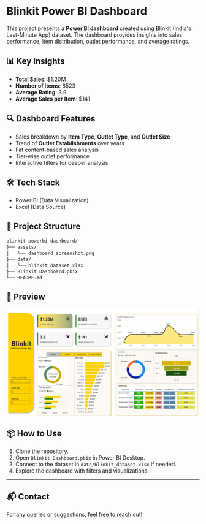 
# Blinkit Power BI Dashboard

This project presents a **Power BI dashboard** created using Blinkit (India's Last-Minute App) dataset. The dashboard provides insights into sales performance, item distribution, outlet performance, and average ratings.

## 📊 Key Insights

- **Total Sales**: $1.20M
- **Number of Items**: 8523
- **Average Rating**: 3.9
- **Average Sales per Item**: $141

## 🔍 Dashboard Features

- Sales breakdown by **Item Type**, **Outlet Type**, and **Outlet Size**
- Trend of **Outlet Establishments** over years
- Fat content-based sales analysis
- Tier-wise outlet performance
- Interactive filters for deeper analysis

## 🛠 Tech Stack

- Power BI (Data Visualization)
- Excel (Data Source)

## 📁 Project Structure

```
blinkit-powerbi-dashboard/
├── assets/
│   └── dashboard_screenshot.png
├── data/
│   └── blinkit_dataset.xlsx
├── Blinkit Dashboard.pbix
└── README.md
```

## 📸 Preview

![Dashboard Preview](./assets/dashboard_screenshot.png)

## 📦 How to Use

1. Clone the repository.
2. Open `Blinkit Dashboard.pbix` in Power BI Desktop.
3. Connect to the dataset in `data/blinkit_dataset.xlsx` if needed.
4. Explore the dashboard with filters and visualizations.

---

## 📬 Contact

For any queries or suggestions, feel free to reach out!

